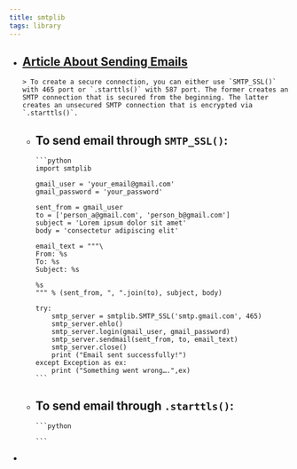 ```yaml
---
title: smtplib
tags: library
---
```


- [Article About Sending Emails](https://www.courier.com/blog/three-ways-to-send-emails-using-python-with-code-tutorials)
	-
	  > To create a secure connection, you can either use `SMTP_SSL()` with 465 port or `.starttls()` with 587 port. The former creates an SMTP connection that is secured from the beginning. The latter creates an unsecured SMTP connection that is encrypted via `.starttls()`.
	- To send email through `SMTP_SSL()`:
		-
		  ```python
		  import smtplib
		  
		  gmail_user = 'your_email@gmail.com'
		  gmail_password = 'your_password'
		  
		  sent_from = gmail_user
		  to = ['person_a@gmail.com', 'person_b@gmail.com']
		  subject = 'Lorem ipsum dolor sit amet'
		  body = 'consectetur adipiscing elit'
		  
		  email_text = """\
		  From: %s
		  To: %s
		  Subject: %s
		  
		  %s
		  """ % (sent_from, ", ".join(to), subject, body)
		  
		  try:
		      smtp_server = smtplib.SMTP_SSL('smtp.gmail.com', 465)
		      smtp_server.ehlo()
		      smtp_server.login(gmail_user, gmail_password)
		      smtp_server.sendmail(sent_from, to, email_text)
		      smtp_server.close()
		      print ("Email sent successfully!")
		  except Exception as ex:
		      print ("Something went wrong….",ex)
		  ```
	- To send email through `.starttls()`:
		-
		  ```python
		  
		  ```
-